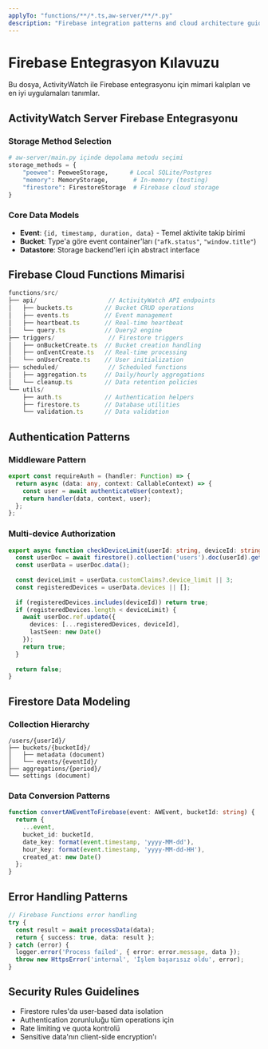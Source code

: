 ```yaml
---
applyTo: "functions/**/*.ts,aw-server/**/*.py"
description: "Firebase integration patterns and cloud architecture guidelines"
---
```


# Firebase Entegrasyon Kılavuzu

Bu dosya, ActivityWatch ile Firebase entegrasyonu için mimari kalıpları ve en iyi uygulamaları tanımlar.

## ActivityWatch Server Firebase Entegrasyonu

### Storage Method Selection
```python
# aw-server/main.py içinde depolama metodu seçimi
storage_methods = {
    "peewee": PeeweeStorage,      # Local SQLite/Postgres
    "memory": MemoryStorage,       # In-memory (testing)
    "firestore": FirestoreStorage  # Firebase cloud storage
}
```

### Core Data Models
- **Event**: `{id, timestamp, duration, data}` - Temel aktivite takip birimi
- **Bucket**: Type'a göre event container'ları (`"afk.status"`, `"window.title"`)
- **Datastore**: Storage backend'leri için abstract interface

## Firebase Cloud Functions Mimarisi

```typescript
functions/src/
├── api/                    // ActivityWatch API endpoints
│   ├── buckets.ts         // Bucket CRUD operations
│   ├── events.ts          // Event management  
│   ├── heartbeat.ts       // Real-time heartbeat
│   └── query.ts           // Query2 engine
├── triggers/               // Firestore triggers
│   ├── onBucketCreate.ts  // Bucket creation handling
│   ├── onEventCreate.ts   // Real-time processing
│   └── onUserCreate.ts    // User initialization
├── scheduled/              // Scheduled functions
│   ├── aggregation.ts     // Daily/hourly aggregations
│   └── cleanup.ts         // Data retention policies
└── utils/
    ├── auth.ts            // Authentication helpers
    ├── firestore.ts       // Database utilities
    └── validation.ts      // Data validation
```

## Authentication Patterns

### Middleware Pattern
```typescript
export const requireAuth = (handler: Function) => {
  return async (data: any, context: CallableContext) => {
    const user = await authenticateUser(context);
    return handler(data, context, user);
  };
};
```

### Multi-device Authorization
```typescript
export async function checkDeviceLimit(userId: string, deviceId: string): Promise<boolean> {
  const userDoc = await firestore().collection('users').doc(userId).get();
  const userData = userDoc.data();
  
  const deviceLimit = userData.customClaims?.device_limit || 3;
  const registeredDevices = userData.devices || [];
  
  if (registeredDevices.includes(deviceId)) return true;
  if (registeredDevices.length < deviceLimit) {
    await userDoc.ref.update({
      devices: [...registeredDevices, deviceId],
      lastSeen: new Date()
    });
    return true;
  }
  
  return false;
}
```

## Firestore Data Modeling

### Collection Hierarchy
```
/users/{userId}/
├── buckets/{bucketId}/
│   ├── metadata (document)
│   └── events/{eventId}/
├── aggregations/{period}/
└── settings (document)
```

### Data Conversion Patterns
```typescript
function convertAWEventToFirebase(event: AWEvent, bucketId: string) {
  return {
    ...event,
    bucket_id: bucketId,
    date_key: format(event.timestamp, 'yyyy-MM-dd'),
    hour_key: format(event.timestamp, 'yyyy-MM-dd-HH'),
    created_at: new Date()
  };
}
```

## Error Handling Patterns

```typescript
// Firebase Functions error handling
try {
  const result = await processData(data);
  return { success: true, data: result };
} catch (error) {
  logger.error('Process failed', { error: error.message, data });
  throw new HttpsError('internal', 'İşlem başarısız oldu', error);
}
```

## Security Rules Guidelines

- Firestore rules'da user-based data isolation
- Authentication zorunluluğu tüm operations için
- Rate limiting ve quota kontrolü
- Sensitive data'nın client-side encryption'ı
